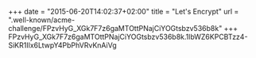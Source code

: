 +++
date = "2015-06-20T14:02:37+02:00"
title = "Let's Encrypt"
url = ".well-known/acme-challenge/FPzvHyG_XGk7F7z6gaMTOttPNajCiYOGtsbzv536b8k"
+++
FPzvHyG_XGk7F7z6gaMTOttPNajCiYOGtsbzv536b8k.1lbWZ6KPCBTzz4-SiKR1Ilx6LtwpY4PbPhVRvKnAiVg